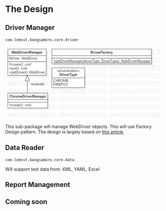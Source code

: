 # The Design

## Driver Manager

`com.lemsst.bangsamoro.core.driver`

![](imgs/ph.lemsst.bangsamoro.core.driver.png)

This sub-package will manage WebDriver objects. This will use Factory Design pattern. The design is largely based on [this article](https://www.logigear.com/blog/test-automation/building-a-selenium-framework-from-a-to-z/).

## Data Reader

`com.lemsst.bangsamoro.core.data`

Will support test data from: XML, YAML, Excel

## Report Management


## Coming soon
